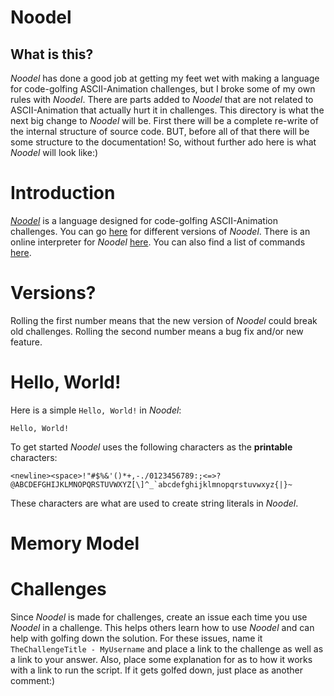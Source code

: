 # Noodel

## What is this?

_Noodel_ has done a good job at getting my feet wet with making a language for code-golfing ASCII-Animation challenges, but I broke
some of my own rules with _Noodel_. There are parts added to _Noodel_ that are not related to ASCII-Animation that actually hurt it
in challenges. This directory is what the next big change to _Noodel_ will be. First there will be a complete re-write of the internal
structure of source code. BUT, before all of that there will be some structure to the documentation! So, without further ado here is
what _Noodel_ will look like:)

# Introduction

[_Noodel_]() is a language designed for code-golfing ASCII-Animation challenges. You can go [here]() for different versions of _Noodel_.
There is an online interpreter for _Noodel_ [here](). You can also find a list of commands [here]().

# Versions?

Rolling the first number means that the new version of _Noodel_ could break old challenges. Rolling the second number means a bug fix
and/or new feature.

# Hello, World!

Here is a simple `Hello, World!` in _Noodel_:

```
Hello, World!
```

To get started _Noodel_ uses the following characters as the __printable__ characters:

```
<newline><space>!"#$%&'()*+,-./0123456789:;<=>?@ABCDEFGHIJKLMNOPQRSTUVWXYZ[\]^_`abcdefghijklmnopqrstuvwxyz{|}~
```

These characters are what are used to create string literals in _Noodel_.

# Memory Model


# Challenges

Since _Noodel_ is made for challenges, create an issue each time you use _Noodel_ in a challenge. This helps others learn how to
use _Noodel_ and can help with golfing down the solution. For these issues, name it `TheChallengeTitle - MyUsername` and place a 
link to the challenge as well as a link to your answer. Also, place some explanation for as to how it works with a link to
run the script. If it gets golfed down, just place as another comment:)
